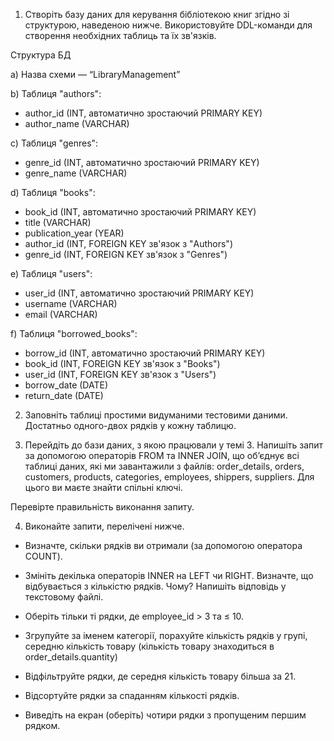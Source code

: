 1. Створіть базу даних для керування бібліотекою книг згідно зі структурою, наведеною нижче. Використовуйте DDL-команди для створення необхідних таблиць та їх зв'язків.

Структура БД

a) Назва схеми — “LibraryManagement”

b) Таблиця "authors":
* author_id (INT, автоматично зростаючий PRIMARY KEY)
* author_name (VARCHAR)

c) Таблиця "genres":
* genre_id (INT, автоматично зростаючий PRIMARY KEY)
* genre_name (VARCHAR)

d) Таблиця "books":
* book_id (INT, автоматично зростаючий PRIMARY KEY)
* title (VARCHAR)
* publication_year (YEAR)
* author_id (INT, FOREIGN KEY зв'язок з "Authors")
* genre_id (INT, FOREIGN KEY зв'язок з "Genres")

e) Таблиця "users":
* user_id (INT, автоматично зростаючий PRIMARY KEY)
* username (VARCHAR)
* email (VARCHAR)

f) Таблиця "borrowed_books":
* borrow_id (INT, автоматично зростаючий PRIMARY KEY)
* book_id (INT, FOREIGN KEY зв'язок з "Books")
* user_id (INT, FOREIGN KEY зв'язок з "Users")
* borrow_date (DATE)
* return_date (DATE)

2. Заповніть таблиці простими видуманими тестовими даними. Достатньо одного-двох рядків у кожну таблицю.

3. Перейдіть до бази даних, з якою працювали у темі 3. Напишіть запит за допомогою операторів FROM та INNER JOIN, що об’єднує всі таблиці даних, які ми завантажили з файлів: order_details, orders, customers, products, categories, employees, shippers, suppliers. Для цього ви маєте знайти спільні ключі.

Перевірте правильність виконання запиту.

4. Виконайте запити, перелічені нижче.
* Визначте, скільки рядків ви отримали (за допомогою оператора COUNT).

* Змініть декілька операторів INNER на LEFT чи RIGHT. Визначте, що відбувається з кількістю рядків. Чому? Напишіть відповідь у текстовому файлі.
* Оберіть тільки ті рядки, де employee_id > 3 та ≤ 10.
* Згрупуйте за іменем категорії, порахуйте кількість рядків у групі, середню кількість товару (кількість товару знаходиться в order_details.quantity)
* Відфільтруйте рядки, де середня кількість товару більша за 21.
* Відсортуйте рядки за спаданням кількості рядків.
* Виведіть на екран (оберіть) чотири рядки з пропущеним першим рядком.
